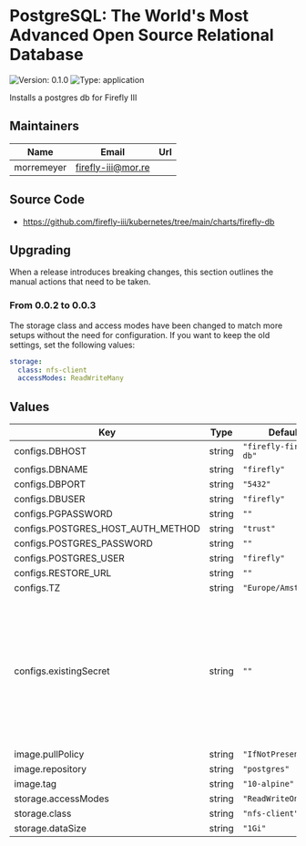 # PostgreSQL: The World's Most Advanced Open Source Relational Database

![Version: 0.1.0](https://img.shields.io/badge/Version-0.1.0-informational?style=flat-square) ![Type: application](https://img.shields.io/badge/Type-application-informational?style=flat-square)

Installs a postgres db for Firefly III

## Maintainers

| Name | Email | Url |
| ---- | ------ | --- |
| morremeyer | <firefly-iii@mor.re> |  |
## Source Code

* <https://github.com/firefly-iii/kubernetes/tree/main/charts/firefly-db>

## Upgrading

When a release introduces breaking changes, this section outlines the manual actions that need to be taken.

### From 0.0.2 to 0.0.3

The storage class and access modes have been changed to match more setups without the need for configuration. If you want to keep the old settings, set the following values:

```yaml
storage:
  class: nfs-client
  accessModes: ReadWriteMany
```

## Values

| Key | Type | Default | Description |
|-----|------|---------|-------------|
| configs.DBHOST | string | `"firefly-firefly-db"` |  |
| configs.DBNAME | string | `"firefly"` |  |
| configs.DBPORT | string | `"5432"` |  |
| configs.DBUSER | string | `"firefly"` |  |
| configs.PGPASSWORD | string | `""` |  |
| configs.POSTGRES_HOST_AUTH_METHOD | string | `"trust"` |  |
| configs.POSTGRES_PASSWORD | string | `""` |  |
| configs.POSTGRES_USER | string | `"firefly"` |  |
| configs.RESTORE_URL | string | `""` |  |
| configs.TZ | string | `"Europe/Amsterdan"` |  |
| configs.existingSecret | string | `""` | Set this to the name of a secret to load environment variables from. If defined, values in the secret will override values in configs |
| image.pullPolicy | string | `"IfNotPresent"` |  |
| image.repository | string | `"postgres"` |  |
| image.tag | string | `"10-alpine"` |  |
| storage.accessModes | string | `"ReadWriteOnce"` |  |
| storage.class | string | `"nfs-client"` |  |
| storage.dataSize | string | `"1Gi"` |  |
